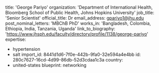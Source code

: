 title: 'George Pariyo'
organization: 'Department of International Health, Bloomberg School of Public Health, Johns Hopkins University'
job_title: 'Senior Scientist'
official_title: Dr
email_address: gpariyo1@jhu.edu
post_nominal_letters: 'MBChB PhD'
works_in: 'Bangladesh, Colombia, Ethiopia, India, Tanzania, Uganda'
link_to_biography: 'https://www.jhsph.edu/faculty/directory/profile/1138/george-pariyo'
expertise:
  - hypertension
  - salt
import_id: 8441d1d6-7f0e-442b-9fa0-32e594a4e4bb
id: 280c7627-16cd-4d99-86db-52d3cdaa1c3a
country:
  - united-states
blueprint: networking
